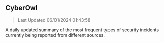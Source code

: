 ## CyberOwl 
> Last Updated 06/01/2024 01:43:58 


A daily updated summary of the most frequent types of security incidents currently being reported from different sources.

